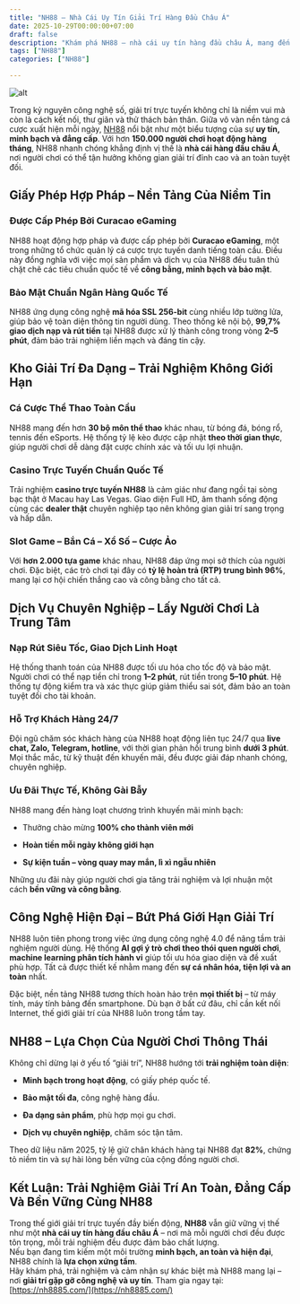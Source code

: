 ```yaml
---
title: "NH88 – Nhà Cái Uy Tín Giải Trí Hàng Đầu Châu Á"
date: 2025-10-29T00:00:00+07:00
draft: false
description: "Khám phá NH88 – nhà cái uy tín hàng đầu châu Á, mang đến trải nghiệm giải trí đỉnh cao, bảo mật tuyệt đối và dịch vụ chuyên nghiệp vượt mong đợi."
tags: ["NH88"]
categories: ["NH88"]

---
```

![alt](https://santa-rita.co.com/wp-content/uploads/2025/04/banner-nh88.jpg)


Trong kỷ nguyên công nghệ số, giải trí trực tuyến không chỉ là niềm vui mà còn là cách kết nối, thư giãn và thử thách bản thân. Giữa vô vàn nền tảng cá cược xuất hiện mỗi ngày, [NH88](https://nh8885.com/) nổi bật như một biểu tượng của sự **uy tín, minh bạch và đẳng cấp**. Với hơn **150.000 người chơi hoạt động hàng tháng**, NH88 nhanh chóng khẳng định vị thế là **nhà cái hàng đầu châu Á**, nơi người chơi có thể tận hưởng không gian giải trí đỉnh cao và an toàn tuyệt đối.

## Giấy Phép Hợp Pháp – Nền Tảng Của Niềm Tin

### Được Cấp Phép Bởi Curacao eGaming

NH88 hoạt động hợp pháp và được cấp phép bởi **Curacao eGaming**, một trong những tổ chức quản lý cá cược trực tuyến danh tiếng toàn cầu. Điều này đồng nghĩa với việc mọi sản phẩm và dịch vụ của NH88 đều tuân thủ chặt chẽ các tiêu chuẩn quốc tế về **công bằng, minh bạch và bảo mật**.

### Bảo Mật Chuẩn Ngân Hàng Quốc Tế

NH88 ứng dụng công nghệ **mã hóa SSL 256-bit** cùng nhiều lớp tường lửa, giúp bảo vệ toàn diện thông tin người dùng. Theo thống kê nội bộ, **99,7% giao dịch nạp và rút tiền** tại NH88 được xử lý thành công trong vòng **2–5 phút**, đảm bảo trải nghiệm liền mạch và đáng tin cậy.

## Kho Giải Trí Đa Dạng – Trải Nghiệm Không Giới Hạn

### Cá Cược Thể Thao Toàn Cầu

NH88 mang đến hơn **30 bộ môn thể thao** khác nhau, từ bóng đá, bóng rổ, tennis đến eSports. Hệ thống tỷ lệ kèo được cập nhật **theo thời gian thực**, giúp người chơi dễ dàng đặt cược chính xác và tối ưu lợi nhuận.

### Casino Trực Tuyến Chuẩn Quốc Tế

Trải nghiệm **casino trực tuyến NH88** là cảm giác như đang ngồi tại sòng bạc thật ở Macau hay Las Vegas. Giao diện Full HD, âm thanh sống động cùng các **dealer thật** chuyên nghiệp tạo nên không gian giải trí sang trọng và hấp dẫn.

### Slot Game – Bắn Cá – Xổ Số – Cược Ảo

Với **hơn 2.000 tựa game** khác nhau, NH88 đáp ứng mọi sở thích của người chơi. Đặc biệt, các trò chơi tại đây có **tỷ lệ hoàn trả (RTP) trung bình 96%**, mang lại cơ hội chiến thắng cao và công bằng cho tất cả.

## Dịch Vụ Chuyên Nghiệp – Lấy Người Chơi Là Trung Tâm

### Nạp Rút Siêu Tốc, Giao Dịch Linh Hoạt

Hệ thống thanh toán của NH88 được tối ưu hóa cho tốc độ và bảo mật. Người chơi có thể nạp tiền chỉ trong **1–2 phút**, rút tiền trong **5–10 phút**. Hệ thống tự động kiểm tra và xác thực giúp giảm thiểu sai sót, đảm bảo an toàn tuyệt đối cho tài khoản.

### Hỗ Trợ Khách Hàng 24/7

Đội ngũ chăm sóc khách hàng của NH88 hoạt động liên tục 24/7 qua **live chat, Zalo, Telegram, hotline**, với thời gian phản hồi trung bình **dưới 3 phút**. Mọi thắc mắc, từ kỹ thuật đến khuyến mãi, đều được giải đáp nhanh chóng, chuyên nghiệp.

### Ưu Đãi Thực Tế, Không Gài Bẫy

NH88 mang đến hàng loạt chương trình khuyến mãi minh bạch:

*   Thưởng chào mừng **100% cho thành viên mới**
    
*   **Hoàn tiền mỗi ngày không giới hạn**
    
*   **Sự kiện tuần – vòng quay may mắn, lì xì ngẫu nhiên**
    

Những ưu đãi này giúp người chơi gia tăng trải nghiệm và lợi nhuận một cách **bền vững và công bằng**.

## Công Nghệ Hiện Đại – Bứt Phá Giới Hạn Giải Trí

NH88 luôn tiên phong trong việc ứng dụng công nghệ 4.0 để nâng tầm trải nghiệm người dùng. Hệ thống **AI gợi ý trò chơi theo thói quen người chơi**, **machine learning phân tích hành vi** giúp tối ưu hóa giao diện và đề xuất phù hợp. Tất cả được thiết kế nhằm mang đến **sự cá nhân hóa, tiện lợi và an toàn** nhất.

Đặc biệt, nền tảng NH88 tương thích hoàn hảo trên **mọi thiết bị** – từ máy tính, máy tính bảng đến smartphone. Dù bạn ở bất cứ đâu, chỉ cần kết nối Internet, thế giới giải trí của NH88 luôn trong tầm tay.

## NH88 – Lựa Chọn Của Người Chơi Thông Thái

Không chỉ dừng lại ở yếu tố “giải trí”, NH88 hướng tới **trải nghiệm toàn diện**:

*   **Minh bạch trong hoạt động**, có giấy phép quốc tế.
    
*   **Bảo mật tối đa**, công nghệ hàng đầu.
    
*   **Đa dạng sản phẩm**, phù hợp mọi gu chơi.
    
*   **Dịch vụ chuyên nghiệp**, chăm sóc tận tâm.
    

Theo dữ liệu năm 2025, tỷ lệ giữ chân khách hàng tại NH88 đạt **82%**, chứng tỏ niềm tin và sự hài lòng bền vững của cộng đồng người chơi.

## Kết Luận: Trải Nghiệm Giải Trí An Toàn, Đẳng Cấp Và Bền Vững Cùng NH88

Trong thế giới giải trí trực tuyến đầy biến động, **NH88** vẫn giữ vững vị thế như một **nhà cái uy tín hàng đầu châu Á** – nơi mà mỗi người chơi đều được tôn trọng, mỗi trải nghiệm đều được đảm bảo chất lượng.  
Nếu bạn đang tìm kiếm một môi trường **minh bạch, an toàn và hiện đại**, NH88 chính là **lựa chọn xứng tầm**.  
Hãy khám phá, trải nghiệm và cảm nhận sự khác biệt mà NH88 mang lại – nơi **giải trí gặp gỡ công nghệ và uy tín**. Tham gia ngay tại: [https://nh8885.com/](https://nh8885.com/)